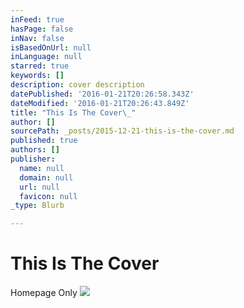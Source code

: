 ```yaml
---
inFeed: true
hasPage: false
inNav: false
isBasedOnUrl: null
inLanguage: null
starred: true
keywords: []
description: cover description
datePublished: '2016-01-21T20:26:58.343Z'
dateModified: '2016-01-21T20:26:43.849Z'
title: "This Is The Cover\_"
author: []
sourcePath: _posts/2015-12-21-this-is-the-cover.md
published: true
authors: []
publisher:
  name: null
  domain: null
  url: null
  favicon: null
_type: Blurb

---
```

# 

# This Is The Cover 

Homepage Only
![](https://the-grid-user-content.s3-us-west-2.amazonaws.com/0e6f5d14-4ebe-4bf8-b432-e9f0dfe4c015.jpg)